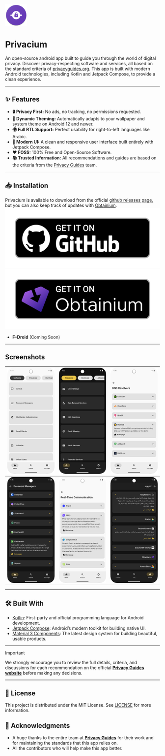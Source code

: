 <img src="./app/src/main/res/mipmap-hdpi/ic_launcher.png" alt="Privacium" />

# Privacium
An open-source android app built to guide you through the world of digital privacy. Discover privacy-respecting software and services, all based on the standard criteria of [privacyguides.org](https://www.privacyguides.org).
This app is built with modern Android technologies, including Kotlin and Jetpack Compose, to provide a clean experience.

---
## ✨ Features
- **🔒 Privacy First:** No ads, no tracking, no permissions requested.
- **🎨 Dynamic Theming:** Automatically adapts to your wallpaper and system theme on Android 12 and newer.
- **🌍 Full RTL Support:** Perfect usability for right-to-left languages like Arabic.
- **🚀 Modern UI:** A clean and responsive user interface built entirely with Jetpack Compose.
- **❤️ FOSS:** 100% Free and Open-Source Software.
- **📚 Trusted Information:** All recommendations and guides are based on the criteria from the [Privacy Guides](https://www.privacyguides.org) team.

---

## 📥 Installation
Privacium is available to download from the official [github releases page](https://github.com/kaleedtc/Privacium/releases), but you can also keep track of updates with [Obtainium](https://github.com/ImranR98/Obtainium#-obtainium).
<a href="https://github.com/kaleedtc/Privacium/releases"><img src="./assets/graphics/badge_github.png" alt="Get it on GitHub" ></a>
[<img src="./assets/graphics/badge_obtainium.png" alt="Get it on Obtainium" >](https://obtainium.imranr.dev/add?url=https://github.com/kaleedtc/Privacium)

- **F-Droid** (Coming Soon)

---

## Screenshots
| <img src="./assets/screenshots/privacium_light_mode.png" alt="light Theme" /> | <img src="./assets/screenshots/privacium_dark_mode.png" alt="Dark Theme" /> | <img src="./assets/screenshots/privacium_light_1.png" alt="Material Design" /> |
| ------------------------------------------------------------- | -------------------------------------------------------------------- | ------------------------------------------------------------------------ |
| <img src="./assets/screenshots/privacium_dark_2.png" alt="App Page" />   | <img src="./assets/screenshots/privacium_light_2.png" alt="App Page" />  | <img src="./assets/screenshots/privacium_dark_1.png" alt="App Page" />  |

---

## 🛠️ Built With
- [Kotlin](https://kotlinlang.org/): First-party and official programming language for Android development.
- [Jetpack Compose](https://developer.android.com/jetpack/compose): Android’s modern toolkit for building native UI.
- [Material 3 Components](https://m3.material.io/): The latest design system for building beautiful, usable products.

---

> [!IMPORTANT]  
> We strongly encourage you to review the full details, criteria, and discussions for each recommendation on the official [**Privacy Guides website**](https://www.privacyguides.org) before making any decisions.

---

## 📜 License
This project is distributed under the MIT License. See [LICENSE](https://github.com/kaleedtc/Privacium/blob/main/LICENSE) for more information.

## 🙏 Acknowledgments
- A huge thanks to the entire team at [**Privacy Guides**](https://www.privacyguides.org) for their work and for maintaining the standards that this app relies on.
- All the contributors who will help make this app better.
